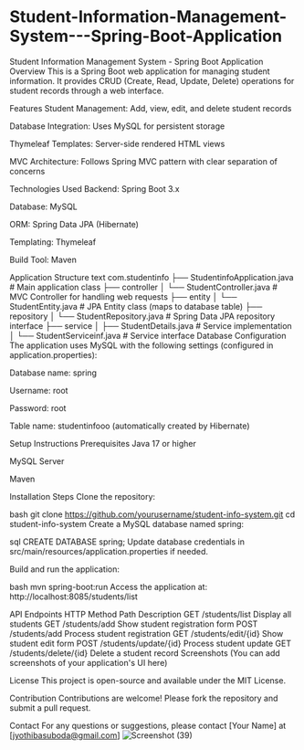 # Student-Information-Management-System---Spring-Boot-Application

Student Information Management System - Spring Boot Application
Overview
This is a Spring Boot web application for managing student information. It provides CRUD (Create, Read, Update, Delete) operations for student records through a web interface.

Features
Student Management: Add, view, edit, and delete student records

Database Integration: Uses MySQL for persistent storage

Thymeleaf Templates: Server-side rendered HTML views

MVC Architecture: Follows Spring MVC pattern with clear separation of concerns

Technologies Used
Backend: Spring Boot 3.x

Database: MySQL

ORM: Spring Data JPA (Hibernate)

Templating: Thymeleaf

Build Tool: Maven

Application Structure
text
com.studentinfo
├── StudentinfoApplication.java       # Main application class
├── controller
│   └── StudentController.java         # MVC Controller for handling web requests
├── entity
│   └── StudentEntity.java             # JPA Entity class (maps to database table)
├── repository
│   └── StudentRepository.java         # Spring Data JPA repository interface
├── service
│   ├── StudentDetails.java            # Service implementation
│   └── StudentServiceinf.java         # Service interface
Database Configuration
The application uses MySQL with the following settings (configured in application.properties):

Database name: spring

Username: root

Password: root

Table name: studentinfooo (automatically created by Hibernate)

Setup Instructions
Prerequisites
Java 17 or higher

MySQL Server

Maven

Installation Steps
Clone the repository:

bash
git clone https://github.com/yourusername/student-info-system.git
cd student-info-system
Create a MySQL database named spring:

sql
CREATE DATABASE spring;
Update database credentials in src/main/resources/application.properties if needed.

Build and run the application:

bash
mvn spring-boot:run
Access the application at: http://localhost:8085/students/list

API Endpoints
HTTP Method	Path	Description
GET	/students/list	Display all students
GET	/students/add	Show student registration form
POST	/students/add	Process student registration
GET	/students/edit/{id}	Show student edit form
POST	/students/update/{id}	Process student update
GET	/students/delete/{id}	Delete a student record
Screenshots
(You can add screenshots of your application's UI here)

License
This project is open-source and available under the MIT License.

Contribution
Contributions are welcome! Please fork the repository and submit a pull request.

Contact
For any questions or suggestions, please contact [Your Name] at [jyothibasuboda@gmail.com]
![Screenshot (39)](https://github.com/user-attachments/assets/95a51066-1f57-4bd1-b901-26d9378c464c)


